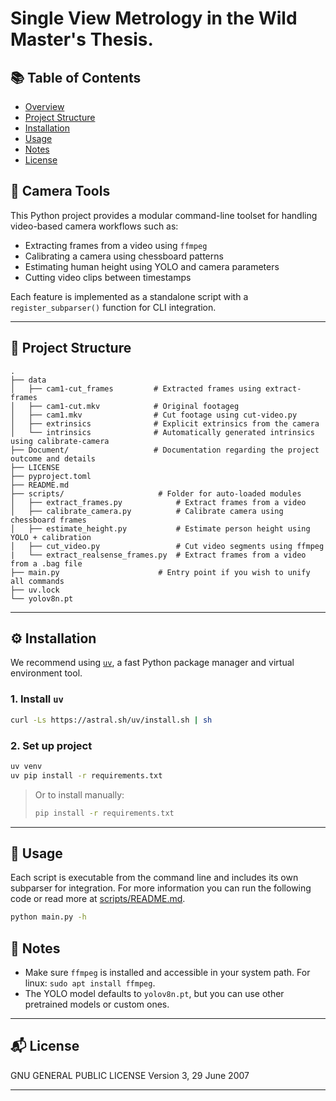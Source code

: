 # Single View Metrology in the Wild Master's Thesis.
## 📚 Table of Contents

- [Overview](#-camera-tools)
- [Project Structure](#-project-structure)
- [Installation](#-installation)
- [Usage](#-usage)
- [Notes](#-notes)
- [License](#-license)

## 🎥 Camera Tools

This Python project provides a modular command-line toolset for handling video-based camera workflows such as:

- Extracting frames from a video using `ffmpeg`
- Calibrating a camera using chessboard patterns
- Estimating human height using YOLO and camera parameters
- Cutting video clips between timestamps

Each feature is implemented as a standalone script with a `register_subparser()` function for CLI integration.

---

## 📁 Project Structure

```plaintext
.
├── data
│   ├── cam1-cut_frames         # Extracted frames using extract-frames
│   ├── cam1-cut.mkv            # Original footageg
│   ├── cam1.mkv                # Cut footage using cut-video.py
│   ├── extrinsics              # Explicit extrinsics from the camera
│   └── intrinsics              # Automatically generated intrinsics using calibrate-camera
├── Document/                   # Documentation regarding the project outcome and details
├── LICENSE
├── pyproject.toml
├── README.md
├── scripts/                     # Folder for auto-loaded modules
│   ├── extract_frames.py            # Extract frames from a video
│   ├── calibrate_camera.py          # Calibrate camera using chessboard frames
│   ├── estimate_height.py           # Estimate person height using YOLO + calibration
│   ├── cut_video.py                 # Cut video segments using ffmpeg
|   └── extract_realsense_frames.py  # Extract frames from a video from a .bag file
├── main.py                      # Entry point if you wish to unify all commands
├── uv.lock
└── yolov8n.pt
````

---

## ⚙️ Installation

We recommend using [`uv`](https://github.com/astral-sh/uv), a fast Python package manager and virtual environment tool.

### 1. Install `uv`

```bash
curl -Ls https://astral.sh/uv/install.sh | sh
```

### 2. Set up project

```bash
uv venv
uv pip install -r requirements.txt
```

> Or to install manually:
>
> ```bash
> pip install -r requirements.txt
> ```

---

## 🚀 Usage

Each script is executable from the command line and includes its own subparser for integration.
For more information you can run the following code or read more at [scripts/README.md](scripts/README.md).

```bash
python main.py -h
```

## 🧠 Notes

* Make sure `ffmpeg` is installed and accessible in your system path. For linux: `sudo apt install ffmpeg`.
* The YOLO model defaults to `yolov8n.pt`, but you can use other pretrained models or custom ones.

---

## 📬 License

GNU GENERAL PUBLIC LICENSE Version 3, 29 June 2007

---
